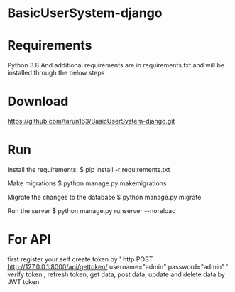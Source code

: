 # BasicUserSystem-django

# Requirements
Python 3.8
And additional requirements are in requirements.txt and will be installed through the below steps

# Download
https://github.com/tarun163/BasicUserSystem-django.git

# Run
Install the requirements: $ pip install -r requirements.txt

Make migrations $ python manage.py makemigrations

Migrate the changes to the database $ python manage.py migrate

Run the server $ python manage.py runserver --noreload

# For API
first register your self
create token by  ' http POST http://127.0.0.1:8000/api/gettoken/ username="admin" password="admin" '
verify token , refresh token, get data, post data, update and delete data by JWT token 

